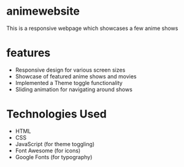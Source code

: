 # animewebsite
This is a responsive webpage which showcases a few anime shows 
# features
* Responsive design for various screen sizes
* Showcase of featured anime shows and movies
* Implemented a Theme toggle functionality
* Sliding animation for navigating around shows
# Technologies Used
* HTML
* CSS
* JavaScript (for theme toggling)
* Font Awesome (for icons)
* Google Fonts (for typography)
